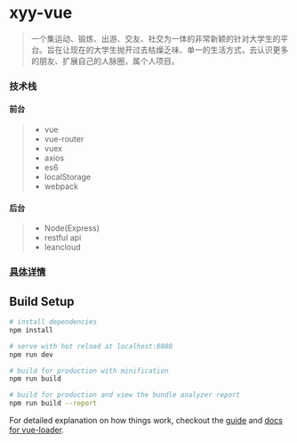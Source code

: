# xyy-vue

> 一个集运动、锻炼、出游、交友、社交为一体的非常新颖的针对大学生的平台。旨在让现在的大学生抛开过去枯燥乏味、单一的生活方式，去认识更多的朋友、扩展自己的人脉圈，属个人项目。

### 技术栈

#### 前台
> * vue
> * vue-router
> * vuex
> * axios
> * es6
> * localStorage
> * webpack

#### 后台
> * Node(Express)
> * restful api
> * leancloud

### [具体详情](https://hzzly.github.io/2017/03/08/%E8%BF%9B%E9%98%B6vue%E5%85%A8%E5%AE%B6%E6%A1%B6/)

## Build Setup

``` bash
# install dependencies
npm install

# serve with hot reload at localhost:8080
npm run dev

# build for production with minification
npm run build

# build for production and view the bundle analyzer report
npm run build --report
```

For detailed explanation on how things work, checkout the [guide](http://vuejs-templates.github.io/webpack/) and [docs for vue-loader](http://vuejs.github.io/vue-loader).
